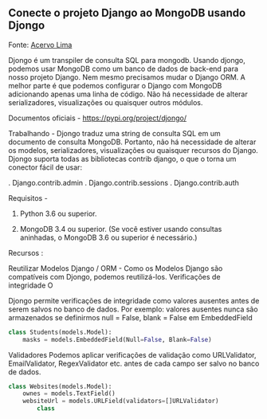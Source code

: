 ## Conecte o projeto Django ao MongoDB usando Djongo

Fonte: [Acervo Lima](https://acervolima.com/conecte-o-projeto-django-ao-mongodb-usando-djongo/)

Djongo é um transpiler de consulta SQL para mongodb. 
Usando djongo, podemos usar MongoDB como um banco de dados de 
back-end para nosso projeto Django. Nem mesmo precisamos mudar o Django ORM. 
A melhor parte é que podemos configurar o Django com MongoDB adicionando 
apenas uma linha de código. Não há necessidade de alterar serializadores, 
visualizações ou quaisquer outros módulos.

Documentos oficiais - https://pypi.org/project/djongo/ 

Trabalhando - 
Djongo traduz uma string de consulta SQL em um documento de consulta MongoDB. 
Portanto, não há necessidade de alterar os modelos, serializadores, 
visualizações ou quaisquer recursos do Django. 
Djongo suporta todas as bibliotecas contrib django, 
o que o torna um conector fácil de usar: 

. Django.contrib.admin
. Django.contrib.sessions
. Django.contrib.auth

Requisitos - 


1. Python 3.6 ou superior.

2. MongoDB 3.4 ou superior. (Se você estiver usando consultas aninhadas, o MongoDB 3.6 ou superior é necessário.)

Recursos :  

Reutilizar Modelos Django / ORM - 
Como os Modelos Django são compatíveis com Djongo, podemos reutilizá-los.
Verificações de integridade O 

Djongo permite verificações de integridade como valores ausentes antes de serem salvos no banco de dados.
Por exemplo: valores ausentes nunca são armazenados se definirmos null = False, blank = False em EmbeddedField

```python
class Students(models.Model):
    masks = models.EmbeddedField(Null=False, Blank=False)
```

Validadores 
Podemos aplicar verificações de validação como URLValidator, EmailValidator, RegexValidator etc. antes de cada campo ser salvo no banco de dados.

```python
class Websites(models.Model):
    ownes = models.TextField()
    websiteUrl = models.URLField(validators=[]URLValidator)
        class
```

